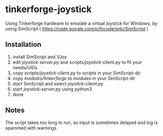 tinkerforge-joystick
====================

Using Tinkerforge hardware to emulate a virtual joystick for Windows, by using SimScript ( https://code.google.com/p/fscode/wiki/SimScript ) 

## Installation

1. install SimScript and VJoy
2. edit _joystick-server.py_ and _scripts/joystick-client.py_ to fit your needs/UIDs
3. copy _scripts/joystick-client.py_ to _scripts_ in your SimScript-dir
4. copy _modules/tinkerforge_ to _modules_ in your SimScript-dir
5. start SimScript and select _joystick-client.py_
6. start _joystick-server.py_ using python3
7. done

## Notes

The script takes too long to run, so input is sometimes delayed and log is spammed with warnings
